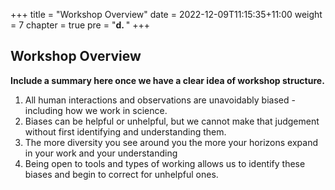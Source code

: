 +++
title = "Workshop Overview"
date = 2022-12-09T11:15:35+11:00
weight = 7
chapter = true
pre = "<b>d. </b>"
+++

## Workshop Overview

**Include a summary here once we have a clear idea of workshop structure.**


1. All human interactions and observations are unavoidably biased - including how we work in science.
2. Biases can be helpful or unhelpful, but we cannot make that judgement
without first identifying and understanding them.
3. The more diversity you see around you the more your horizons expand in your work and your understanding
4. Being open to tools and types of working allows us to identify these biases and begin to correct 
for unhelpful ones.
